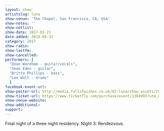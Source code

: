 ```yaml
---
layout: show
artistslug: luna
show-venue: 'The Chapel, San Francisco, CA, USA'
show-notes: ''
show-setlist: 
show-date: 2017-01-21
date-added: 2016-08-31
category: 2017
show-radio: 
show-lastfm: 
show-cancelled: 
performers: [
  "Dean Wareham - guitar/vocals",
  "Sean Eden - guitar",
  "Britta Phillips - bass",
  "Lee Wall - drums"
  ]
facebook-event-url: 
show-poster-url: http://media.fullofwishes.co.uk/02-luna/show_assets/2017-01/2017-01-luna-chapel-sf-poster.jpg
show-ticket-url: https://www.ticketfly.com/purchase/event/1304993?utm_medium=bks
show-venue-website: 
show-additional: 
support:
---
```

Final night of a three night residency. Night 3: Rendezvous.